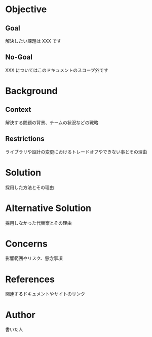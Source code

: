 # Objective

## Goal

解決したい課題は XXX です

## No-Goal

XXX についてはこのドキュメントのスコープ外です

# Background

## Context

解決する問題の背景、チームの状況などの戦略

## Restrictions

ライブラリや設計の変更におけるトレードオフやできない事とその理由

# Solution

採用した方法とその理由

# Alternative Solution

採用しなかった代替案とその理由

# Concerns

影響範囲やリスク、懸念事項

# References

関連するドキュメントやサイトのリンク

# Author

書いた人